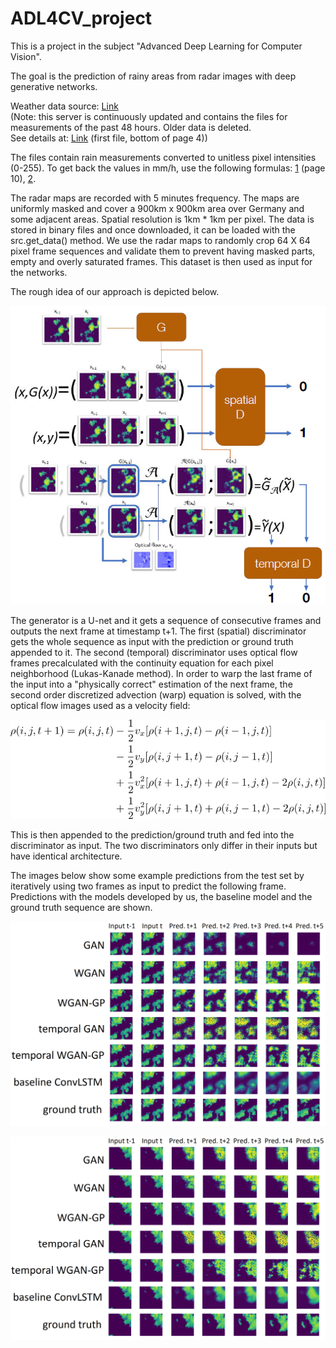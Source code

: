 # ADL4CV_project
This is a project in the subject "Advanced Deep Learning for Computer Vision".

The goal is the prediction of rainy areas from radar images with deep generative networks.

Weather data source: [Link](https://opendata.dwd.de/weather/radar/composit/rx/)
<br>(Note: this server is continuously updated and contains the files for measurements of the past 48 hours. Older data is deleted.
<br>See details at: [Link](https://www.dwd.de/DE/leistungen/opendata/hilfe.html?nn=16102&lsbId=625220) (first file, bottom of page 4))

The files contain rain measurements converted to unitless pixel intensities (0-255). To get back the values in mm/h, use the following formulas: [1](https://www.dwd.de/DE/leistungen/radolan/radolan_info/radolan_radvor_op_komposit_format_pdf.pdf?__blob=publicationFile&v=11) (page 10), [2](https://web.archive.org/web/20160113151652/http://www.desktopdoppler.com/help/nws-nexrad.htm#rainfall%20rates).

The radar maps are recorded with 5 minutes frequency. The maps are uniformly masked and cover a 900km x 900km area over Germany and some adjacent areas. Spatial resolution is 1km * 1km per pixel. The data is stored in binary files and once downloaded, it can be loaded with the src.get_data() method. We use the radar maps to randomly crop 64 X 64 pixel frame sequences and validate them to prevent having masked parts, empty and overly saturated frames. This dataset is then used as input for the networks.

The rough idea of our approach is depicted below.

<p align="center">
  <img src=plots/idea.png>
</p>
  
The generator is a U-net and it gets a sequence of consecutive frames and outputs the next frame at timestamp t+1. The first (spatial) discriminator gets the whole sequence as input with the prediction or ground truth appended to it. The second (temporal) discriminator uses optical flow frames precalculated with the continuity equation for each pixel neighborhood (Lukas-Kanade method). In order to warp the last frame of the input into a "physically correct" estimation of the next frame, the second order discretized advection (warp) equation is solved, with the optical flow images used as a velocity field:

<p align="center">
  <img src=plots/advection_2.png>
</p>

This is then appended to the prediction/ground truth and fed into the discriminator as input. The two discriminators only differ in their inputs but have identical architecture.

The images below show some example predictions from the test set by iteratively using two frames as input to predict the following frame. Predictions with the models developed by us, the baseline model and the ground truth sequence are shown.

<p align="center">
  <img src=plots/comparison_1.png width="700">
</p>

<p align="center">
  <img src=plots/comparison_2.png width="700">
</p>
